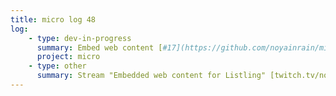 ```yaml
---
title: micro log 48
log:
    - type: dev-in-progress
      summary: Embed web content [#17](https://github.com/noyainrain/micro/issues/17)
      project: micro
    - type: other
      summary: Stream "Embedded web content for Listling" [twitch.tv/noyainrain](https://www.twitch.tv/noyainrain)
---
```

